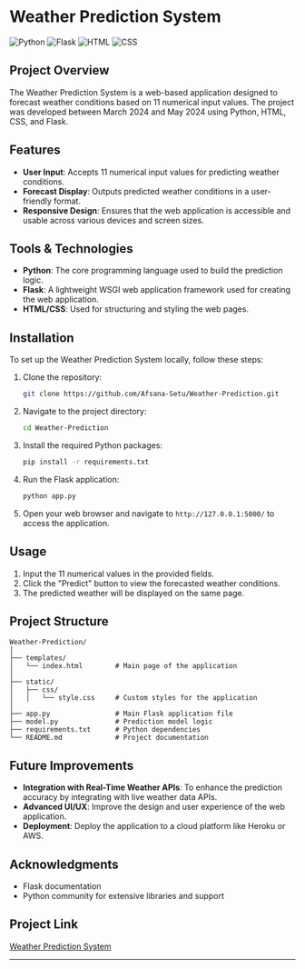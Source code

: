 # Weather Prediction System

![Python](https://img.shields.io/badge/Python-3.x-blue)
![Flask](https://img.shields.io/badge/Flask-2.0.3-green)
![HTML](https://img.shields.io/badge/HTML-5-orange)
![CSS](https://img.shields.io/badge/CSS-3-blue)

## Project Overview

The Weather Prediction System is a web-based application designed to forecast weather conditions based on 11 numerical input values. The project was developed between March 2024 and May 2024 using Python, HTML, CSS, and Flask.

## Features

- **User Input**: Accepts 11 numerical input values for predicting weather conditions.
- **Forecast Display**: Outputs predicted weather conditions in a user-friendly format.
- **Responsive Design**: Ensures that the web application is accessible and usable across various devices and screen sizes.

## Tools & Technologies

- **Python**: The core programming language used to build the prediction logic.
- **Flask**: A lightweight WSGI web application framework used for creating the web application.
- **HTML/CSS**: Used for structuring and styling the web pages.

## Installation

To set up the Weather Prediction System locally, follow these steps:

1. Clone the repository:

    ```bash
    git clone https://github.com/Afsana-Setu/Weather-Prediction.git
    ```

2. Navigate to the project directory:

    ```bash
    cd Weather-Prediction
    ```

3. Install the required Python packages:

    ```bash
    pip install -r requirements.txt
    ```

4. Run the Flask application:

    ```bash
    python app.py
    ```

5. Open your web browser and navigate to `http://127.0.0.1:5000/` to access the application.

## Usage

1. Input the 11 numerical values in the provided fields.
2. Click the "Predict" button to view the forecasted weather conditions.
3. The predicted weather will be displayed on the same page.

## Project Structure

```
Weather-Prediction/
│
├── templates/
│   └── index.html        # Main page of the application
│
├── static/
│   ├── css/
│   │   └── style.css     # Custom styles for the application
│
├── app.py                # Main Flask application file
├── model.py              # Prediction model logic
├── requirements.txt      # Python dependencies
└── README.md             # Project documentation
```

## Future Improvements

- **Integration with Real-Time Weather APIs**: To enhance the prediction accuracy by integrating with live weather data APIs.
- **Advanced UI/UX**: Improve the design and user experience of the web application.
- **Deployment**: Deploy the application to a cloud platform like Heroku or AWS.

## Acknowledgments

- Flask documentation
- Python community for extensive libraries and support

## Project Link

[Weather Prediction System](https://github.com/Afsana-Setu/Weather-Prediction)

---
